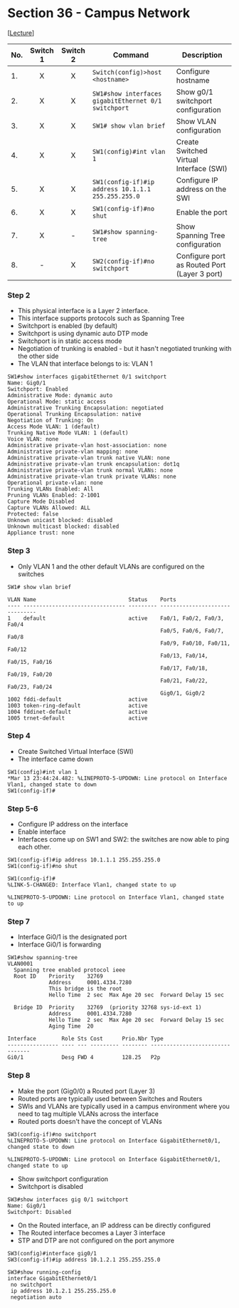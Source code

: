# Section 36 - Campus Network

[[Lecture](https://deloittedevelopment.udemy.com/course/complete-networking-fundamentals-course-ccna-start/learn/lecture/8297162#overview)]

| No. | Switch 1 | Switch 2 | Command                                              | Description                                  |
| --- | :------: | :------: | ---------------------------------------------------- | -------------------------------------------- |
| 1.  |    X     |    X     | `Switch(config)>host <hostname>`                     | Configure hostname                           |
| 2.  |    X     |    X     | `SW1#show interfaces gigabitEthernet 0/1 switchport` | Show g0/1 switchport configuration           |
| 3.  |    X     |    X     | `SW1# show vlan brief`                               | Show VLAN configuration                      |
| 4.  |    X     |    X     | `SW1(config)#int vlan 1`                             | Create Switched Virtual Interface (SWI)      |
| 5.  |    X     |    X     | `SW1(config-if)#ip address 10.1.1.1 255.255.255.0`   | Configure IP address on the SWI              |
| 6.  |    X     |    X     | `SW1(config-if)#no shut`                             | Enable the port                              |
| 7.  |    X     |    -     | `SW1#show spanning-tree`                             | Show Spanning Tree configuration             |
| 8.  |    -     |    X     | `SW2(config-if)#no switchport`                       | Configure port as Routed Port (Layer 3 port) |

### Step 2

- This physical interface is a Layer 2 interface.
- This interface supports protocols such as Spanning Tree
- Switchport is enabled (by default)
- Switchport is using dynamic auto DTP mode
- Switchport is in static access mode
- Negotiation of trunking is enabled - but it hasn't negotiated trunking with the other side
- The VLAN that interface belongs to is: VLAN 1

```
SW1#show interfaces gigabitEthernet 0/1 switchport
Name: Gig0/1
Switchport: Enabled
Administrative Mode: dynamic auto
Operational Mode: static access
Administrative Trunking Encapsulation: negotiated
Operational Trunking Encapsulation: native
Negotiation of Trunking: On
Access Mode VLAN: 1 (default)
Trunking Native Mode VLAN: 1 (default)
Voice VLAN: none
Administrative private-vlan host-association: none
Administrative private-vlan mapping: none
Administrative private-vlan trunk native VLAN: none
Administrative private-vlan trunk encapsulation: dot1q
Administrative private-vlan trunk normal VLANs: none
Administrative private-vlan trunk private VLANs: none
Operational private-vlan: none
Trunking VLANs Enabled: All
Pruning VLANs Enabled: 2-1001
Capture Mode Disabled
Capture VLANs Allowed: ALL
Protected: false
Unknown unicast blocked: disabled
Unknown multicast blocked: disabled
Appliance trust: none
```

### Step 3

- Only VLAN 1 and the other default VLANs are configured on the switches

```
SW1# show vlan brief

VLAN Name                             Status    Ports
---- -------------------------------- --------- -------------------------------
1    default                          active    Fa0/1, Fa0/2, Fa0/3, Fa0/4
                                                Fa0/5, Fa0/6, Fa0/7, Fa0/8
                                                Fa0/9, Fa0/10, Fa0/11, Fa0/12
                                                Fa0/13, Fa0/14, Fa0/15, Fa0/16
                                                Fa0/17, Fa0/18, Fa0/19, Fa0/20
                                                Fa0/21, Fa0/22, Fa0/23, Fa0/24
                                                Gig0/1, Gig0/2
1002 fddi-default                     active
1003 token-ring-default               active
1004 fddinet-default                  active
1005 trnet-default                    active
```

### Step 4

- Create Switched Virtual Interface (SWI)
- The interface came down

```
SW1(config)#int vlan 1
*Mar 13 23:44:24.482: %LINEPROTO-5-UPDOWN: Line protocol on Interface Vlan1, changed state to down
SW1(config-if)#
```

### Step 5-6

- Configure IP address on the interface
- Enable interface
- Interfaces come up on SW1 and SW2: the switches are now able to ping each other.

```
SW1(config-if)#ip address 10.1.1.1 255.255.255.0
SW1(config-if)#no shut

SW1(config-if)#
%LINK-5-CHANGED: Interface Vlan1, changed state to up

%LINEPROTO-5-UPDOWN: Line protocol on Interface Vlan1, changed state to up
```

### Step 7

- Interface Gi0/1 is the designated port
- Interface Gi0/1 is forwarding

```
SW1#show spanning-tree
VLAN0001
  Spanning tree enabled protocol ieee
  Root ID    Priority    32769
             Address     0001.4334.7280
             This bridge is the root
             Hello Time  2 sec  Max Age 20 sec  Forward Delay 15 sec

  Bridge ID  Priority    32769  (priority 32768 sys-id-ext 1)
             Address     0001.4334.7280
             Hello Time  2 sec  Max Age 20 sec  Forward Delay 15 sec
             Aging Time  20

Interface        Role Sts Cost      Prio.Nbr Type
---------------- ---- --- --------- -------- --------------------------------
Gi0/1            Desg FWD 4         128.25   P2p
```

### Step 8

- Make the port (Gig0/0) a Routed port (Layer 3)
- Routed ports are typically used between Switches and Routers
- SWIs and VLANs are typically used in a campus environment where you need to tag multiple VLANs across the interface
- Routed ports doesn't have the concept of VLANs

```
SW3(config-if)#no switchport
%LINEPROTO-5-UPDOWN: Line protocol on Interface GigabitEthernet0/1, changed state to down

%LINEPROTO-5-UPDOWN: Line protocol on Interface GigabitEthernet0/1, changed state to up
```

- Show switchport configuration
- Switchport is disabled

```
SW3#show interfaces gig 0/1 switchport
Name: Gig0/1
Switchport: Disabled
```

- On the Routed interface, an IP address can be directly configured
- The Routed interface becomes a Layer 3 interface
- STP and DTP are not configured on the port anymore

```
SW3(config)#interface gig0/1
SW3(config-if)#ip address 10.1.2.1 255.255.255.0
```

```
SW3#show running-config
interface GigabitEthernet0/1
 no switchport
 ip address 10.1.2.1 255.255.255.0
 negotiation auto
```
